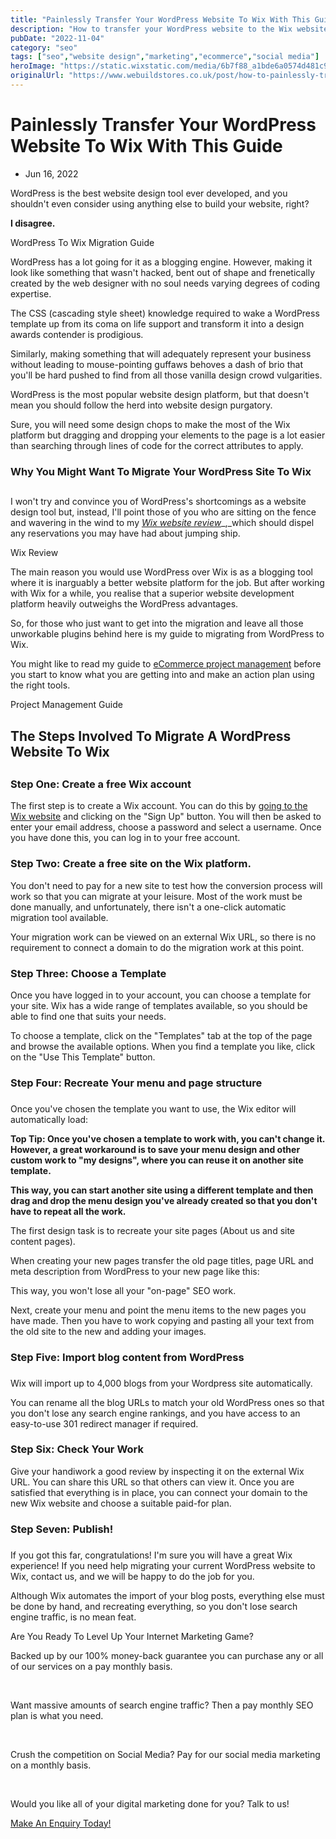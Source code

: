 ```yaml
---
title: "Painlessly Transfer Your WordPress Website To Wix With This Guide"
description: "How to transfer your WordPress website to the Wix website development platform. Migrate your WordPress website to Wix quickly and easily."
pubDate: "2022-11-04"
category: "seo"
tags: ["seo","website design","marketing","ecommerce","social media"]
heroImage: "https://static.wixstatic.com/media/6b7f88_a1bde6a0574d481c9c1984385c2ddc3b~mv2.jpg/v1/fill/w_740,h_420,al_c,q_90,usm_0.66_1.00_0.01,enc_avif,quality_auto/6b7f88_a1bde6a0574d481c9c1984385c2ddc3b~mv2.jpg"
originalUrl: "https://www.webuildstores.co.uk/post/how-to-painlessly-transfer-your-wordpress-website-to-wix"
---
```



# Painlessly Transfer Your WordPress Website To Wix With This Guide

 * Jun 16, 2022


WordPress is the best website design tool ever developed, and you shouldn't even consider using anything else to build your website, right?

 
**I disagree.**

 
WordPress To Wix Migration Guide

WordPress has a lot going for it as a blogging engine. However, making it look like something that wasn't hacked, bent out of shape and frenetically created by the web designer with no soul needs varying degrees of coding expertise.

 
The CSS (cascading style sheet) knowledge required to wake a WordPress template up from its coma on life support and transform it into a design awards contender is prodigious. 

 
Similarly, making something that will adequately represent your business without leading to mouse-pointing guffaws behoves a dash of brio that you'll be hard pushed to find from all those vanilla design crowd vulgarities.

 
WordPress is the most popular website design platform, but that doesn't mean you should follow the herd into website design purgatory. 

 
Sure, you will need some design chops to make the most of the Wix platform but dragging and dropping your elements to the page is a lot easier than searching through lines of code for the correct attributes to apply.

 
### Why You Might Want To Migrate Your WordPress Site To Wix

## 

I won't try and convince you of WordPress's shortcomings as a website design tool but, instead, I'll point those of you who are sitting on the fence and wavering in the wind to my [_Wix website review_](https://www.webuildstores.co.uk/wix-review)_,_which should dispel any reservations you may have had about jumping ship.

 
[](https://www.webuildstores.co.uk/wix-review)

Wix Review

 
The main reason you would use WordPress over Wix is as a blogging tool where it is inarguably a better website platform for the job. But after working with Wix for a while, you realise that a superior website development platform heavily outweighs the WordPress advantages. 

So, for those who just want to get into the migration and leave all those unworkable plugins behind here is my guide to migrating from WordPress to Wix. 

You might like to read my guide to [eCommerce project management](https://www.webuildstores.co.uk/post/project-management-guide) before you start to know what you are getting into and make an action plan using the right tools.

 
[](https://www.webuildstores.co.uk/post/project-management-guide)

Project Management Guide

 
## The Steps Involved To Migrate A WordPress Website To Wix

## 

### Step One: Create a free Wix account 

 
The first step is to create a Wix account. You can do this by [going to the Wix website](https://wixstats.com/?a=8320&c=2252&s1=websitebuilderreviews) and clicking on the "Sign Up" button. You will then be asked to enter your email address, choose a password and select a username. Once you have done this, you can log in to your free account.

 
### Step Two: Create a free site on the Wix platform.

 
You don't need to pay for a new site to test how the conversion process will work so that you can migrate at your leisure. Most of the work must be done manually, and unfortunately, there isn't a one-click automatic migration tool available. 

 
Your migration work can be viewed on an external Wix URL, so there is no requirement to connect a domain to do the migration work at this point.

 
### Step Three: Choose a Template

 
Once you have logged in to your account, you can choose a template for your site. Wix has a wide range of templates available, so you should be able to find one that suits your needs.

 
To choose a template, click on the "Templates" tab at the top of the page and browse the available options. When you find a template you like, click on the "Use This Template" button.

 
### Step Four: Recreate Your menu and page structure

### 

Once you've chosen the template you want to use, the Wix editor will automatically load:

 
**Top Tip: Once you've chosen a template to work with, you can't change it. However, a great workaround is to save your menu design and other custom work to "my designs", where you can reuse it on another site template.**

**This way, you can start another site using a different template and then drag and drop the menu design you've already created so that you don't have to repeat all the work.**

The first design task is to recreate your site pages (About us and site content pages). 

 
When creating your new pages transfer the old page titles, page URL and meta description from WordPress to your new page like this:

 
This way, you won't lose all your "on-page" SEO work.

 
Next, create your menu and point the menu items to the new pages you have made. Then you have to work copying and pasting all your text from the old site to the new and adding your images.

 
### Step Five: Import blog content from WordPress 

### 

Wix will import up to 4,000 blogs from your Wordpress site automatically.

 
You can rename all the blog URLs to match your old WordPress ones so that you don't lose any search engine rankings, and you have access to an easy-to-use 301 redirect manager if required.

 
### Step Six: Check Your Work

 
Give your handiwork a good review by inspecting it on the external Wix URL. You can share this URL so that others can view it. Once you are satisfied that everything is in place, you can connect your domain to the new Wix website and choose a suitable paid-for plan.

 
### Step Seven: Publish!

### 

If you got this far, congratulations! I'm sure you will have a great Wix experience! If you need help migrating your current WordPress website to Wix, contact us, and we will be happy to do the job for you.

 
Although Wix automates the import of your blog posts, everything else must be done by hand, and recreating everything, so you don't lose search engine traffic, is no mean feat.


Are You Ready To Level Up Your Internet Marketing Game?

Backed up by our 100% money-back guarantee you can purchase any or all of our services on a pay monthly basis.

​

Want massive amounts of search engine traffic? Then a pay monthly SEO plan is what you need.

​

Crush the competition on Social Media? Pay for our social media marketing on a monthly basis.

​

Would you like all of your digital marketing done for you? Talk to us!

[Make An Enquiry Today!](https://www.webuildstores.co.uk/contact)
